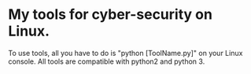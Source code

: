 # My tools for cyber-security on Linux.
To use tools, all you have to do is "python [ToolName.py]" on your Linux console.
All tools are compatible with python2 and python 3.
